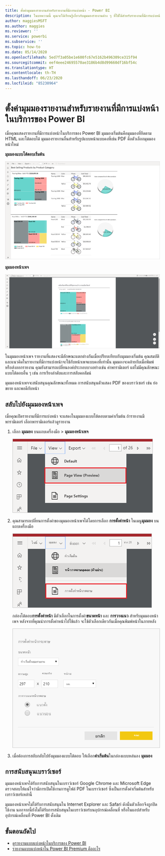 ```yaml
---
title: ตั้งค่ามุมมองรายงานสำหรับรายงานที่มีการแบ่งหน้า - Power BI
description: ในบทความนี้ คุณจะได้เรียนรู้เกี่ยวกับมุมมองรายงานต่าง ๆ ที่ใช้ได้สำหรับรายงานที่มีการแบ่งหน้าในบริการของ Power BI
author: maggiesMSFT
ms.author: maggies
ms.reviewer: ''
ms.service: powerbi
ms.subservice: ''
ms.topic: how-to
ms.date: 05/14/2020
ms.openlocfilehash: 5ed7f3a05be1e600fc67e5162b496309ce315f94
ms.sourcegitcommit: eef4eee24695570ae3186b4d8d99660df16bf54c
ms.translationtype: HT
ms.contentlocale: th-TH
ms.lasthandoff: 06/23/2020
ms.locfileid: "85230964"
---
```

# <a name="set-report-views-for-paginated-reports-in-the-power-bi-service"></a>ตั้งค่ามุมมองรายงานสำหรับรายงานที่มีการแบ่งหน้าในบริการของ Power BI

เมื่อคุณแสดงรายงานที่มีการแบ่งหน้าในบริการของ Power BI มุมมองเริ่มต้นคือมุมมองที่ยึดตาม HTML และโต้ตอบได้ มุมมองรายงานอื่นสำหรับรูปแบบหน้าแบบคงที่เช่น PDF คือตัวเลือกมุมมองหน้าใหม่

**มุมมองแบบโต้ตอบเริ่มต้น**

![มุมมองเริ่มต้น](media/page-view/power-bi-paginated-default-view.png)

**มุมมองหน้าเพจ**

![มุมมองหน้าเพจ](media/page-view/power-bi-paginated-page-view.png)

ในมุมมองหน้าเพจ รายงานที่แสดงจะมีลักษณะแตกต่างกันเมื่อเปรียบเทียบกับมุมมองเริ่มต้น คุณสมบัติและแนวคิดในรายงานที่มีการแบ่งหน้าจะใช้กับหน้าเพจแบบคงที่เท่านั้น มุมมองจะคล้ายกับเมื่อพิมพ์หรือส่งออกรายงาน คุณยังสามารถเปลี่ยนองค์ประกอบบางอย่างเช่น ค่าพารามิเตอร์ แต่ไม่มีคุณลักษณะแบบโต้ตอบอื่น ๆ เช่น การเรียงลำดับและการสลับคอลัมน์

มุมมองหน้าเพจจะสนับสนุนคุณลักษณะทั้งหมด การสนับสนุนตัวแสดง PDF ของเบราว์เซอร์ เช่น ย่อ ขยาย และพอดีกับหน้า

## <a name="switch-to-page-view"></a>สลับไปยังมุมมองหน้าเพจ

เมื่อคุณเปิดรายงานที่มีการแบ่งหน้า จะแสดงในมุมมองแบบโต้ตอบตามค่าเริ่มต้น ถ้ารายงานมีพารามิเตอร์ เลือกพารามิเตอร์แล้วดูรายงาน

1. เลือก **มุมมอง** บนแถบเครื่องมือ > **มุมมองหน้าเพจ**

    ![สลับไปยังมุมมองหน้าเพจ](media/page-view/power-bi-paginated-page-view-dropdown.png)

2. คุณสามารถเปลี่ยนการตั้งค่าของมุมมองหน้าเพจได้โดยการเลือก **การตั้งค่าหน้า** ในเมนู**มุมมอง** บนแถบเครื่องมือ 

    ![เลือกการตั้งค่าหน้า](media/page-view/power-bi-paginated-page-settings-dropdown.png)
    
    กล่องโต้ตอบ**การตั้งค่าหน้า** มีตัวเลือกในการตั้งค่า**ขนาดหน้า**  และ **การวางแนว** สำหรับมุมมองหน้าเพจ หลังจากที่คุณนำการตั้งค่าหน้าไปใช้แล้ว จะใช้ตัวเลือกเดียวกันเมื่อคุณพิมพ์หน้าในภายหลัง
   
    ![กล่องโต้ตอบการตั้งค่าหน้า](media/page-view/power-bi-paginated-page-settings-dialog.png)

3. เมื่อต้องการสลับกลับไปยังมุมมองแบบโต้ตอบ ให้เลือก**ค่าเริ่มต้น**ในกล่องแบบหล่นลง **มุมมอง**

## <a name="browser-support"></a>การสนับสนุนเบราว์เซอร์

มุมมองหน้าเพจได้รับการสนับสนุนในเบราว์เซอร์ Google Chrome และ Microsoft Edge ตรวจสอบให้แน่ใจว่ามีการเปิดใช้งานการดูไฟล์ PDF ในเบราว์เซอร์ ซึ่งเป็นการตั้งค่าเริ่มต้นสำหรับเบราว์เซอร์เหล่านี้

มุมมองหน้าเพจไม่ได้รับการสนับสนุนใน Internet Explorer และ Safari ดังนั้นตัวเลือกจึงถูกปิดใช้งาน นอกจากนี้ยังไม่ได้รับการสนับสนุนในเบราว์เซอร์บนอุปกรณ์เคลื่อนที่ หรือในแอปสำหรับอุปกรณ์เคลื่อนที่ Power BI ดั้งเดิม  


## <a name="next-steps"></a>ขั้นตอนถัดไป

- [ดูรายงานแบบแบ่งหน้าในบริการของ Power BI](../consumer/paginated-reports-view-power-bi-service.md)
- [รายงานแบบแบ่งหน้าใน Power BI Premium คืออะไร](paginated-reports-report-builder-power-bi.md)
